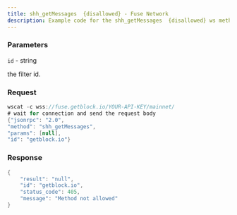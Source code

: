 ```yaml
---
title: shh_getMessages  {disallowed} - Fuse Network
description: Example code for the shh_getMessages  {disallowed} ws method. Сomplete guide on how to use shh_getMessages  {disallowed} ws in GetBlock.io Web3 documentation.
---
```


### Parameters


`id` - string

the filter id.

### Request

``` java
wscat -c wss://fuse.getblock.io/YOUR-API-KEY/mainnet/ 
# wait for connection and send the request body 
{"jsonrpc": "2.0",
"method": "shh_getMessages",
"params": [null],
"id": "getblock.io"}
```

###  Response

``` java
{
    "result": "null",
    "id": "getblock.io",
    "status_code": 405,
    "message": "Method not allowed"
}
```

